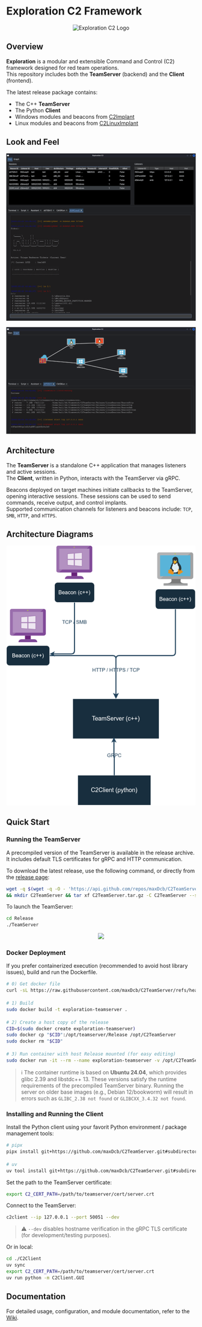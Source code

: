 # Exploration C2 Framework

<p align="center">
  <img src="images/Exploration1.png?raw=true" alt="Exploration C2 Logo" />
</p>

## Overview

**Exploration** is a modular and extensible Command and Control (C2) framework designed for red team operations.  
This repository includes both the **TeamServer** (backend) and the **Client** (frontend).  

The latest release package contains:
- The C++ **TeamServer**
- The Python **Client**
- Windows modules and beacons from [C2Implant](https://github.com/maxDcb/C2Implant)
- Linux modules and beacons from [C2LinuxImplant](https://github.com/maxDcb/C2LinuxImplant)

## Look and Feel

<p align="center">
  <img src="images/ListenersAndSessions.png?raw=true" />
</p>


<p align="center">
  <img src="images/ListenersAndSessions2.png?raw=true" />
</p>

## Architecture

The **TeamServer** is a standalone C++ application that manages listeners and active sessions.  
The **Client**, written in Python, interacts with the TeamServer via gRPC.

Beacons deployed on target machines initiate callbacks to the TeamServer, opening interactive sessions. These sessions can be used to send commands, receive output, and control implants.  
Supported communication channels for listeners and beacons include: `TCP`, `SMB`, `HTTP`, and `HTTPS`.

## Architecture Diagrams

<p align="center">
  <img src="images/architecture.png" />
</p>

## Quick Start

### Running the TeamServer

A precompiled version of the TeamServer is available in the release archive. It includes default TLS certificates for gRPC and HTTP communication.

To download the latest release, use the following command, or directly from the [release page](https://github.com/maxDcb/C2TeamServer/releases):

```bash
wget -q $(wget -q -O - 'https://api.github.com/repos/maxDcb/C2TeamServer/releases/latest' | jq -r '.assets[] | select(.name=="Release.tar.gz").browser_download_url') -O ./C2TeamServer.tar.gz \
&& mkdir C2TeamServer && tar xf C2TeamServer.tar.gz -C C2TeamServer --strip-components 1
```

To launch the TeamServer:

```bash
cd Release
./TeamServer
```

<p align="center">
  <img src="images/TeamServerLaunch.png?raw=true" />
</p>

### Docker Deployment

If you prefer containerized execution (recommended to avoid host library issues), build and run the Dockerfile.

```bash
# 0) Get docker file
curl -sL https://raw.githubusercontent.com/maxDcb/C2TeamServer/refs/heads/master/Dockerfile -o Dockerfile

# 1) Build
sudo docker build -t exploration-teamserver .

# 2) Create a host copy of the release
CID=$(sudo docker create exploration-teamserver)
sudo docker cp "$CID":/opt/teamserver/Release /opt/C2TeamServer
sudo docker rm "$CID"

# 3) Run container with host Release mounted (for easy editing)
sudo docker run -it --rm --name exploration-teamserver -v /opt/C2TeamServer/Release:/opt/teamserver/Release -p 50051:50051 -p 80:80 -p 443:443 -p 8443:8443 exploration-teamserver
```  

   > ℹ️ The container runtime is based on **Ubuntu 24.04**, which provides glibc 2.39 and libstdc++ 13. These versions satisfy the runtime requirements of the precompiled TeamServer binary. Running the server on older base images (e.g., Debian 12/bookworm) will result in errors such as `GLIBC_2.38 not found` or `GLIBCXX_3.4.32 not found`.

### Installing and Running the Client

Install the Python client using your favorit Python environment / package management tools:

```bash
# pipx
pipx install git+https://github.com/maxDcb/C2TeamServer.git#subdirectory=C2Client

# uv
uv tool install git+https://github.com/maxDcb/C2TeamServer.git#subdirectory=C2Client 
```

Set the path to the TeamServer certificate:

```bash
export C2_CERT_PATH=/path/to/teamserver/cert/server.crt
```

Connect to the TeamServer:

```bash
c2client --ip 127.0.0.1 --port 50051 --dev
```

> ⚠️ `--dev` disables hostname verification in the gRPC TLS certificate (for development/testing purposes).

Or in local:

```bash
cd ./C2Client
uv sync
export C2_CERT_PATH=/path/to/teamserver/cert/server.crt
uv run python -m C2Client.GUI
```

## Documentation

For detailed usage, configuration, and module documentation, refer to the [Wiki](https://github.com/maxDcb/C2TeamServer/wiki).
